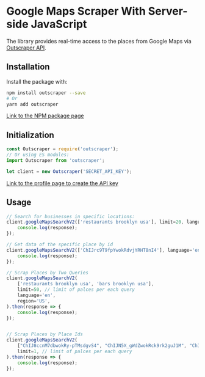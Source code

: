 # Google Maps Scraper With Server-side JavaScript

The library provides real-time access to the places from Google Maps via [Outscraper API](https://app.outscraper.com/api-docs#tag/Google-Maps).

## Installation

Install the package with:
```bash
npm install outscraper --save
# Or
yarn add outscraper
```

[Link to the NPM package page](https://www.npmjs.com/package/outscraper)

## Initialization
```js
const Outscraper = require('outscraper');
// Or using ES modules:
import Outscraper from 'outscraper';

let client = new Outscraper('SECRET_API_KEY');

```
[Link to the profile page to create the API key](https://app.outscraper.com/profile)

## Usage

```js
// Search for businesses in specific locations:
client.googleMapsSearchV2(['restaurants brooklyn usa'], limit=20, language='en', region='us').then(response => {
    console.log(response);
});

// Get data of the specific place by id
client.googleMapsSearchV2(['ChIJrc9T9fpYwokRdvjYRHT8nI4'], language='en').then(response => {
    console.log(response);
});

// Scrap Places by Two Queries
client.googleMapsSearchV2(
    ['restaurants brooklyn usa', 'bars brooklyn usa'],
    limit=50, // limit of palces per each query
    language='en',
    region='US',
).then(response => {
    console.log(response);
});


// Scrap Places by Place Ids
client.googleMapsSearchV2(
    ["ChIJ8ccnM7dbwokRy-pTMsdgvS4", "ChIJN5X_gWdZwokRck9rk2guJ1M", "ChIJxWLy8DlawokR1jvfXUPSTUE"],
    limit=1, // limit of palces per each query
).then(response => {
    console.log(response);
});

```
